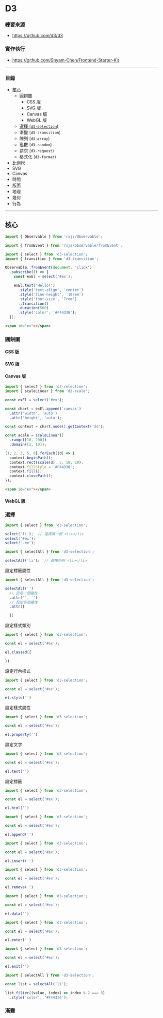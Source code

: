 # D3

### 練習來源
* https://github.com/d3/d3

### 實作執行
* https://github.com/Shyam-Chen/Frontend-Starter-Kit

***

### 目錄
* [核心](#核心)
  * 圓餅圖
    * CSS 版
    * SVG 版
    * Canvas 版
    * WebGL 版
  * [選擇 (`d3-selection`)](#選擇)
  * 漸變 (`d3-transition`)
  * 陣列 (`d3-array`)
  * 亂數 (`d3-random`)
  * 請求 (`d3-request`)
  * 格式化 (`d3-format`)
* 比例尺
* SVG
* Canvas
* 時間
* 版面
* 地理
* 幾何
* 行為

***

## 核心

```js
import { Observable } from 'rxjs/Observable';

import { fromEvent } from 'rxjs/observable/fromEvent';

import { select } from 'd3-selection';
import { transition } from 'd3-transition';

Observable::fromEvent(document, 'click')
  .subscribe(() => {
    const exEl = select('#ex');

    exEl.text('Hello!')
      .style('text-align', 'center')
      .style('line-height', '10rem')
      .style('font-size', '7rem')
      ::transition()
      .duration(500)
      .style('color', '#F44336');
  });
```

```html
<span id="ex"></span>
```

### 圓餅圖

#### CSS 版

#### SVG 版

#### Canvas 版

```js
import { select } from 'd3-selection';
import { scaleLinear } from 'd3-scale';

const exEl = select('#ex');

const chart = exEl.append('canvas')
  .attr('width', 'auto')
  .attr('height', 'auto');

const context = chart.node().getContext('2d');

const scale = scaleLinear()
  .range([10, 200])
  .domain([1, 10]);

[1, 2, 3, 5, 8].forEach((d) => {
  context.beginPath();
  context.rect(scale(d), 5, 10, 10);
  context.fillStyle = '#F44336';
  context.fill();
  context.closePath();
});
```

```html
<span id="ex"></span>
```

#### WebGL 版

### 選擇

```js
import { select } from 'd3-selection';

select('li');  // 選擇第一個 <li></li>
select('#ex');
select('.ex');
```

```js
import { selectAll } from 'd3-selection';

selectAll('li');  // 選擇所有 <li></li>
```

設定標籤屬性

```js
import { selectAll } from 'd3-selection';

selectAll('')
  // 設定一個屬性
  .attr('', '')
  // 設定多個屬性
  .attr({

  })
```

設定樣式類別

```js
import { select } from 'd3-selection';

const el = select('#ex');

el.classed({

})
```

設定行內樣式

```js
import { select } from 'd3-selection';

const el = select('#ex');

el.style('')
```

設定樣式屬性

```js
import { select } from 'd3-selection';

const el = select('#ex');

el.property('')
```

設定文字

```js
import { select } from 'd3-selection';

const el = select('#ex');

el.text('')
```

設定標籤

```js
import { select } from 'd3-selection';

const el = select('#ex');

el.html('')
```

```js
import { select } from 'd3-selection';

const el = select('#ex');

el.append('')
```

```js
import { select } from 'd3-selection';

const el = select('#ex');

el.insert('')
```

```js
import { select } from 'd3-selection';

const el = select('#ex');

el.remove('')
```

```js
import { select } from 'd3-selection';

const el = select('#ex');

el.data('')
```

```js
import { select } from 'd3-selection';

const el = select('#ex');

el.enter('')
```

```js
import { select } from 'd3-selection';

const el = select('#ex');

el.exit('')
```

```js
import { selectAll } from 'd3-selection';

const list = selectAll('li');

list.filter((value, index) => index % 2 === 0)
  .style('color', '#F44336');
```

### 漸變
